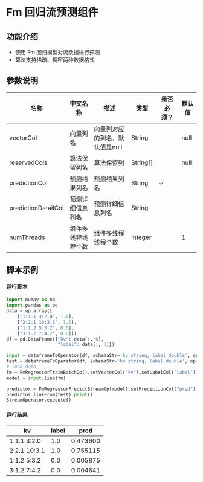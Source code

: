 # Fm 回归流预测组件

## 功能介绍

* 使用 Fm 回归模型对流数据进行预测
* 算法支持稀疏、稠密两种数据格式

## 参数说明


| 名称 | 中文名称 | 描述 | 类型 | 是否必须？ | 默认值 |
| --- | --- | --- | --- | --- | --- |
| vectorCol | 向量列名 | 向量列对应的列名，默认值是null | String |  | null |
| reservedCols | 算法保留列名 | 算法保留列 | String[] |  | null |
| predictionCol | 预测结果列名 | 预测结果列名 | String | ✓ |  |
| predictionDetailCol | 预测详细信息列名 | 预测详细信息列名 | String |  |  |
| numThreads | 组件多线程线程个数 | 组件多线程线程个数 | Integer |  | 1 |

## 脚本示例
#### 运行脚本
```python
import numpy as np
import pandas as pd
data = np.array([
    ["1:1.1 3:2.0", 1.0],
    ["2:2.1 10:3.1", 1.0],
    ["1:1.2 5:3.2", 0.0],
    ["3:1.2 7:4.2", 0.0]])
df = pd.DataFrame({"kv": data[:, 0], 
                   "label": data[:, 1]})

input = dataframeToOperator(df, schemaStr='kv string, label double', op_type='batch')
test = dataframeToOperator(df, schemaStr='kv string, label double', op_type='stream')
# load data
fm = FmRegressorTrainBatchOp().setVectorCol("kv").setLabelCol("label")
model = input.link(fm)

predictor = FmRegressorPredictStreamOp(model).setPredictionCol("pred")
predictor.linkFrom(test).print()
StreamOperator.execute()
```
#### 运行结果
kv	| label	| pred
---|----|-------
1:1.1 3:2.0|1.0|0.473600
2:2.1 10:3.1|1.0|0.755115
1:1.2 5:3.2|0.0|0.005875
3:1.2 7:4.2|0.0|0.004641





